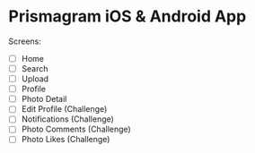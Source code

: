 # Prismagram iOS & Android App

Screens: 
- [ ] Home
- [ ] Search
- [ ] Upload
- [ ] Profile
- [ ] Photo Detail
- [ ] Edit Profile (Challenge)
- [ ] Notifications (Challenge)
- [ ] Photo Comments (Challenge)
- [ ] Photo Likes (Challenge)